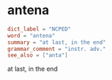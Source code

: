 # antena

``` toml
dict_label = "NCPED"
word = "antena"
summary = "at last, in the end"
grammar_comment = "instr. adv."
see_also = ["anta"]
```

at last, in the end

